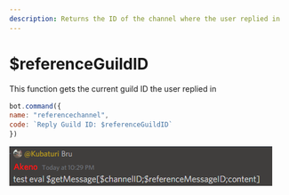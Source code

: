 ```yaml
---
description: Returns the ID of the channel where the user replied in
---
```


# $referenceGuildID

This function gets the current guild ID the user replied in

```javascript
bot.command({
name: "referencechannel",
code: `Reply Guild ID: $referenceGuildID`
})
```

![Heres an example \(I know it says message ID but its basically the same\)](../.gitbook/assets/image%20%2814%29%20%284%29%20%283%29.png)

